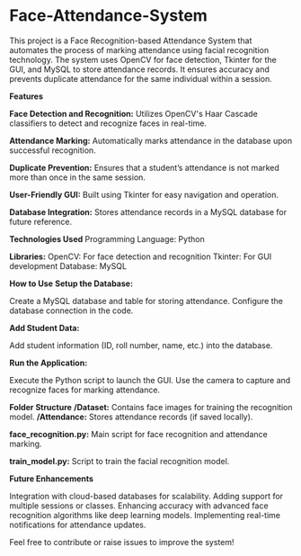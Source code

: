 # Face-Attendance-System

This project is a Face Recognition-based Attendance System that automates the process of marking attendance using facial recognition technology. The system uses OpenCV for face detection, Tkinter for the GUI, and MySQL to store attendance records. It ensures accuracy and prevents duplicate attendance for the same individual within a session.

**Features**

**Face Detection and Recognition:**
Utilizes OpenCV's Haar Cascade classifiers to detect and recognize faces in real-time.

**Attendance Marking:**
Automatically marks attendance in the database upon successful recognition.

**Duplicate Prevention:**
Ensures that a student’s attendance is not marked more than once in the same session.

**User-Friendly GUI:**
Built using Tkinter for easy navigation and operation.

**Database Integration:**
Stores attendance records in a MySQL database for future reference.

**Technologies Used**
Programming Language: Python

**Libraries:**
OpenCV: For face detection and recognition
Tkinter: For GUI development
Database: MySQL


**How to Use**
**Setup the Database:**

Create a MySQL database and table for storing attendance.
Configure the database connection in the code.

**Add Student Data:**

Add student information (ID, roll number, name, etc.) into the database.

**Run the Application:**

Execute the Python script to launch the GUI.
Use the camera to capture and recognize faces for marking attendance.

**Folder Structure**
**/Dataset:**
Contains face images for training the recognition model.
**/Attendance:**
Stores attendance records (if saved locally).

**face_recognition.py:**
Main script for face recognition and attendance marking.

**train_model.py:**
Script to train the facial recognition model.

**Future Enhancements**

Integration with cloud-based databases for scalability.
Adding support for multiple sessions or classes.
Enhancing accuracy with advanced face recognition algorithms like deep learning models.
Implementing real-time notifications for attendance updates.

Feel free to contribute or raise issues to improve the system!
